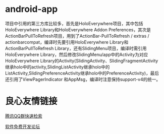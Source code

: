 android-app
===========

项目中引用的第三方库比较多，首先是HoloEverywhere项目，其中包括HoloEverywhere Library和HoloEverywhere Addon Preferences，其次是ActionBarPullToRefresh项目，用到了ActionBar-PullToRefresh / extras / actionbarcompat，编译时先要引用HoloEverywhere Library和ActionBarPullToRefresh Library，还有SlidingMenu项目，编译时需引用HoloEverywhere Library，然后修改SlidingMenu/app中的Activity为对应HoloEverywhere Library的Activity(SlidingActivity、SlidingFragmentActivity继承holo中的activity,SlidingListActivity继承holo中的ListActivity,SlidingPreferenceActivity继承holo中的PreferenceActivity)，最后还引用了ViewPagerIndicator 和AppMsg，编译时注意保持support-v4的统一。


 # 良心友情链接

[腾讯QQ群快速检索](http://u.720life.cn/s/8cf73f7c)

[软件免费开发论坛](http://u.720life.cn/s/bbb01dc0)